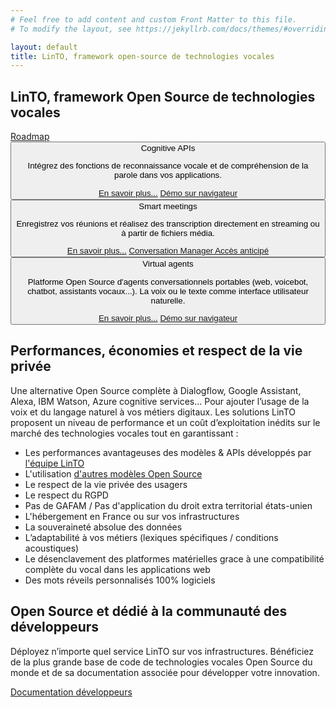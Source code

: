 ```yaml
---
# Feel free to add content and custom Front Matter to this file.
# To modify the layout, see https://jekyllrb.com/docs/themes/#overriding-theme-defaults

layout: default
title: LinTO, framework open-source de technologies vocales
---
```

<script src="https://unpkg.com/@lottiefiles/lottie-player@latest/dist/lottie-player.js"></script>

<div id="body" class="flex col">
  <section id="homepage-top">
    <div class="container flex col">
      <h1 class="big-title">LinTO, <strong class="green">framework Open Source</strong> de technologies vocales</h1>
      <div class="homepage-title-links flex row">
        <a href="https://github.com/linto-ai" target="_blank" class="github-logo">
          <span class="icon github dark"></span>
        </a>
        <a href="https://github.com/orgs/linto-ai/projects/6" class="btn-cta dark" target="_blank" >Roadmap</a>
      </div>  
    </div>  
    <div class="container flex row">
      <div class="flex col flex1 padding-20">
        <div class="flex col homepage-links-container">
          <button class="homepage-link apis" data-anim="coginitve-apis">
            <span class="icon apis"></span>
            <span class="label">Cognitive APIs</span>
            <div class="homepage-link-detail flex col">
              <p class="detail">Intégrez des fonctions de reconnaissance vocale et de compréhension de la parole dans vos applications.</p>
                <div class="flex row detail-btn flex1">
                  <a href="/produits/cognitive-apis" class="btn-cta homepage bluechart">En savoir plus...</a>
                  <a href="/demo/cognitive-apis" class="btn-cta homepage bluechart">Démo sur navigateur</a>
              </div>
            </div>
          </button>
          <button class="homepage-link flex row align-center meeting" data-anim="smart-meeting">
            <span class="icon meeting"></span>
            <span class="label">Smart meetings</span>
            <div class="homepage-link-detail flex col">
              <p class="detail">Enregistrez vos réunions et réalisez des transcription directement en streaming ou à partir de fichiers média.</p>
              <div class="flex row detail-btn flex1">
                <a href="/produits/linto-for-meeting" class="btn-cta homepage greenchart">En savoir plus...</a>
                <a href="https://convos.linto.ai" target="_blank" class="btn-cta homepage greenchart">Conversation Manager Accès anticipé</a>
              </div>
            </div>
          </button>
          <button class="homepage-link flex row align-center linto" data-anim="linto-agent">
            <span class="icon linto"></span>
            <span class="label">Virtual agents</span>
            <div class="homepage-link-detail flex col">
              <p class="detail">Platforme Open Source d'agents conversationnels portables (web, voicebot, chatbot, assistants vocaux...). La voix ou le texte comme interface utilisateur naturelle.</p>
              <div class="flex row detail-btn flex1 align-center">
                <a href="/produits/linto-agent" class="btn-cta homepage purplechart">En savoir plus...</a>
                <a href="/demo/linto-agent" class="btn-cta homepage purplechart">Démo sur navigateur</a>
              </div>
            </div>
          </button>
        </div>
      </div>
      <div class="flex row justify-center align-center padding-20 homepage-animation-mask-container">
        <div id="homepage-animation-mask" class="default flex col align-center justify-center"></div>
      </div>
    </div>
  </section>
  <section id="homepage-privacy">
    <div class="container">
      <h2 class="big-title centered"><strong class="white">Performances, économies et respect</strong> de la vie privée</h2>
      <p class="text-centered">Une alternative Open Source complète à Dialogflow, Google Assistant, Alexa, IBM Watson, Azure cognitive services... Pour ajouter l’usage de la voix et du langage naturel à vos métiers digitaux. Les solutions LinTO proposent un niveau de performance et un coût d’exploitation inédits sur le marché des technologies vocales tout en garantissant :</p>
      <div class="flex row justify-center">
        <div class="flex col content-white-80 padding-20" style="max-width:640px">
          <ul>
            <li>Les performances avantageuses des modèles & APIs développés par <a href="https://labs.linagora.com/our-team/">l'équipe LinTO</a></li>
            <li>L'utilisation <a href="https://doc.linto.ai/docs/developpers/apis/ASR/models">d'autres modèles Open Source </a></li>
            <li>Le respect de la vie privée des usagers </li>
            <li>Le respect du RGPD </li>
            <li>Pas de GAFAM / Pas d'application du droit extra territorial états-unien </li>
            <li>L'hébergement en France ou sur vos infrastructures </li>
            <li>La souveraineté absolue des données </li>
            <li>L’adaptabilité à vos métiers (lexiques spécifiques / conditions acoustiques) </li>
            <li>Le désenclavement des platformes matérielles grace à une compatibilité complète du vocal dans les applications web</li>
            <li>Des mots réveils personnalisés 100% logiciels</li>
          </ul>
        </div>
      </div>
    </div>
  </section>
  <section>
    <div class="container">
      <h2 class="big-title centered"><strong class="green">Open Source</strong> et dédié à la communauté des développeurs</h2>
      <p class="text-centered">Déployez n’importe quel service LinTO sur vos infrastructures. Bénéficiez de la plus grande base de code de technologies vocales Open Source du monde et de sa documentation associée pour développer votre innovation.</p>
    </div>
    <div class="flex row justify-center btn-cta-container">
      <a class="btn-cta blue" href="https://doc.linto.ai/" target="_blank">Documentation développeurs</a>
    </div>
  </section>
</div>

<script type="text/javascript" src="/assets/js/homepage.js"></script>